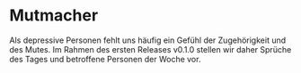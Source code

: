 # Mutmacher

Als depressive Personen fehlt uns häufig ein Gefühl der Zugehörigkeit und des Mutes. Im Rahmen des ersten Releases v0.1.0 stellen wir daher Sprüche des Tages und betroffene Personen der Woche vor.
